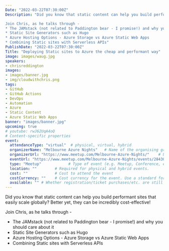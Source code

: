 ```yaml
---
Date: "2022-03-22T07:30:00Z"
Description: "Did you know that static content can help you build performant sites that easily scale globally? Better yet, they can be incredibly cost-effective!

Join Chris, as he talks through -
* The JAMstack (not related to Paddington bear - I promise!) and why you should care about it
* Static Site Generators such as Hugo
* Azure Hosting Options - Azure Storage vs Azure Static Web Apps
* Combining Static sites with Serverless APIs"
PublishDate: "2022-03-22T07:30:00Z"
Title: "Deploying Static sites to Azure the cheap and performant way"
image: images/waug.jpg
speakers:
- chrisreddington
images:
- images/banner.jpg
- img/cloudwithchris.png
tags:
- GitHub
- GitHub Actions
- DevOps
- Automation
- Azure
- Static Content
- Azure Static Web Apps
banner: "images/banner.jpg"
upcoming: true
# youtube: rwJ62UqA4oQ
# Content-specific properties
event:
  attendanceType: "virtual"  # physical, virtual, hybrid
  organizerName: "Melbourne Azure Nights"   # Name of the organising group / event (e.g. Name of the conference)
  organizerUrl: "https://www.meetup.com/Melbourne-Azure-Nights/"    # URL of the organising group
  eventUrl: "https://www.meetup.com/Melbourne-Azure-Nights/events/284305998/"        # URL of the specific event, if applicable (e.g. a meetup talk, rather than the meehttps://www.meetup.com/Midlands-Azure-User-Group/events/283456840/tup group)Midlands-Azure-User-Group/events/283456840/tup group)
  type: "Meetup"            # Type of event (e.g. Meetup, Conference, etc.)
  location: ""        # Required for physical and hybrid events.
  cost: ""            # Cost to attend the event
  costCurrency: ""    # Cost currency for the event. Use a standard format - http://en.wikipedia.org/wiki/ISO_4217
  available: "" # Whether registration/ticket purchases/etc. are still available (true/false). Defaults to false when event is in past.
---
```

Did you know that static content can help you build performant sites that easily scale globally? Better yet, they can be incredibly cost-effective!

Join Chris, as he talks through -
* The JAMstack (not related to Paddington bear - I promise!) and why you should care about it
* Static Site Generators such as Hugo
* Azure Hosting Options - Azure Storage vs Azure Static Web Apps
* Combining Static sites with Serverless APIs
